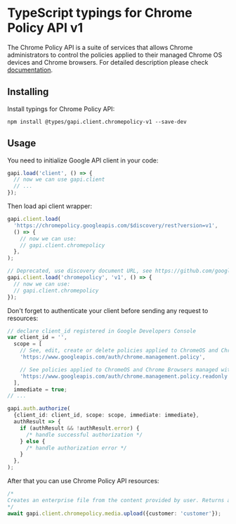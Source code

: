 # TypeScript typings for Chrome Policy API v1

The Chrome Policy API is a suite of services that allows Chrome administrators to control the policies applied to their managed Chrome OS devices and Chrome browsers.
For detailed description please check [documentation](http://developers.google.com/chrome/policy).

## Installing

Install typings for Chrome Policy API:

```
npm install @types/gapi.client.chromepolicy-v1 --save-dev
```

## Usage

You need to initialize Google API client in your code:

```typescript
gapi.load('client', () => {
  // now we can use gapi.client
  // ...
});
```

Then load api client wrapper:

```typescript
gapi.client.load(
  'https://chromepolicy.googleapis.com/$discovery/rest?version=v1',
  () => {
    // now we can use:
    // gapi.client.chromepolicy
  },
);
```

```typescript
// Deprecated, use discovery document URL, see https://github.com/google/google-api-javascript-client/blob/master/docs/reference.md#----gapiclientloadname----version----callback--
gapi.client.load('chromepolicy', 'v1', () => {
  // now we can use:
  // gapi.client.chromepolicy
});
```

Don't forget to authenticate your client before sending any request to resources:

```typescript
// declare client_id registered in Google Developers Console
var client_id = '',
  scope = [
    // See, edit, create or delete policies applied to ChromeOS and Chrome Browsers managed within your organization
    'https://www.googleapis.com/auth/chrome.management.policy',

    // See policies applied to ChromeOS and Chrome Browsers managed within your organization
    'https://www.googleapis.com/auth/chrome.management.policy.readonly',
  ],
  immediate = true;
// ...

gapi.auth.authorize(
  {client_id: client_id, scope: scope, immediate: immediate},
  authResult => {
    if (authResult && !authResult.error) {
      /* handle successful authorization */
    } else {
      /* handle authorization error */
    }
  },
);
```

After that you can use Chrome Policy API resources: <!-- TODO: make this work for multiple namespaces -->

```typescript
/*
Creates an enterprise file from the content provided by user. Returns a public download url for end user.
*/
await gapi.client.chromepolicy.media.upload({customer: 'customer'});
```
